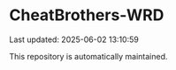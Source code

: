 # CheatBrothers-WRD

Last updated: 2025-06-02 13:10:59

This repository is automatically maintained.
